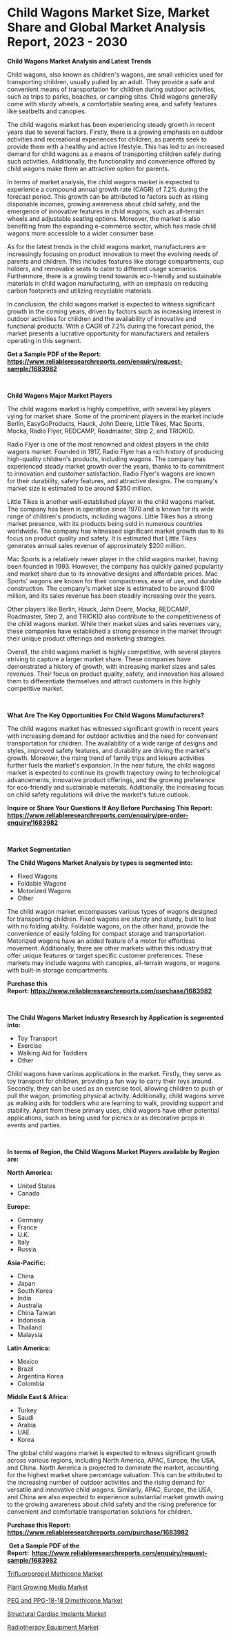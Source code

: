 <p><h1>Child Wagons Market Size, Market Share and Global Market Analysis Report, 2023 - 2030</h1></p><p><strong>Child Wagons Market Analysis and Latest Trends</strong></p>
<p><p>Child wagons, also known as children's wagons, are small vehicles used for transporting children, usually pulled by an adult. They provide a safe and convenient means of transportation for children during outdoor activities, such as trips to parks, beaches, or camping sites. Child wagons generally come with sturdy wheels, a comfortable seating area, and safety features like seatbelts and canopies.</p><p>The child wagons market has been experiencing steady growth in recent years due to several factors. Firstly, there is a growing emphasis on outdoor activities and recreational experiences for children, as parents seek to provide them with a healthy and active lifestyle. This has led to an increased demand for child wagons as a means of transporting children safely during such activities. Additionally, the functionality and convenience offered by child wagons make them an attractive option for parents.</p><p>In terms of market analysis, the child wagons market is expected to experience a compound annual growth rate (CAGR) of 7.2% during the forecast period. This growth can be attributed to factors such as rising disposable incomes, growing awareness about child safety, and the emergence of innovative features in child wagons, such as all-terrain wheels and adjustable seating options. Moreover, the market is also benefiting from the expanding e-commerce sector, which has made child wagons more accessible to a wider consumer base.</p><p>As for the latest trends in the child wagons market, manufacturers are increasingly focusing on product innovation to meet the evolving needs of parents and children. This includes features like storage compartments, cup holders, and removable seats to cater to different usage scenarios. Furthermore, there is a growing trend towards eco-friendly and sustainable materials in child wagon manufacturing, with an emphasis on reducing carbon footprints and utilizing recyclable materials.</p><p>In conclusion, the child wagons market is expected to witness significant growth in the coming years, driven by factors such as increasing interest in outdoor activities for children and the availability of innovative and functional products. With a CAGR of 7.2% during the forecast period, the market presents a lucrative opportunity for manufacturers and retailers operating in this segment.</p></p>
<p><strong>Get a Sample PDF of the Report:&nbsp; <a href="https://www.reliableresearchreports.com/enquiry/request-sample/1683982">https://www.reliableresearchreports.com/enquiry/request-sample/1683982</a></strong></p>
<p>&nbsp;</p>
<p><strong>Child Wagons Major Market Players</strong></p>
<p><p>The child wagons market is highly competitive, with several key players vying for market share. Some of the prominent players in the market include Berlin, EasyGoProducts, Hauck, John Deere, Little Tikes, Mac Sports, Mocka, Radio Flyer, REDCAMP, Roadmaster, Step 2, and TRIOKID.</p><p>Radio Flyer is one of the most renowned and oldest players in the child wagons market. Founded in 1917, Radio Flyer has a rich history of producing high-quality children's products, including wagons. The company has experienced steady market growth over the years, thanks to its commitment to innovation and customer satisfaction. Radio Flyer's wagons are known for their durability, safety features, and attractive designs. The company's market size is estimated to be around $350 million.</p><p>Little Tikes is another well-established player in the child wagons market. The company has been in operation since 1970 and is known for its wide range of children's products, including wagons. Little Tikes has a strong market presence, with its products being sold in numerous countries worldwide. The company has witnessed significant market growth due to its focus on product quality and safety. It is estimated that Little Tikes generates annual sales revenue of approximately $200 million.</p><p>Mac Sports is a relatively newer player in the child wagons market, having been founded in 1993. However, the company has quickly gained popularity and market share due to its innovative designs and affordable prices. Mac Sports' wagons are known for their compactness, ease of use, and durable construction. The company's market size is estimated to be around $100 million, and its sales revenue has been steadily increasing over the years.</p><p>Other players like Berlin, Hauck, John Deere, Mocka, REDCAMP, Roadmaster, Step 2, and TRIOKID also contribute to the competitiveness of the child wagons market. While their market sizes and sales revenues vary, these companies have established a strong presence in the market through their unique product offerings and marketing strategies.</p><p>Overall, the child wagons market is highly competitive, with several players striving to capture a larger market share. These companies have demonstrated a history of growth, with increasing market sizes and sales revenues. Their focus on product quality, safety, and innovation has allowed them to differentiate themselves and attract customers in this highly competitive market.</p></p>
<p>&nbsp;</p>
<p><strong>What Are The Key Opportunities For Child Wagons Manufacturers?</strong></p>
<p><p>The child wagons market has witnessed significant growth in recent years with increasing demand for outdoor activities and the need for convenient transportation for children. The availability of a wide range of designs and styles, improved safety features, and durability are driving the market's growth. Moreover, the rising trend of family trips and leisure activities further fuels the market's expansion. In the near future, the child wagons market is expected to continue its growth trajectory owing to technological advancements, innovative product offerings, and the growing preference for eco-friendly and sustainable materials. Additionally, the increasing focus on child safety regulations will drive the market's future outlook.</p></p>
<p><strong>Inquire or Share Your Questions If Any Before Purchasing This Report: <a href="https://www.reliableresearchreports.com/enquiry/pre-order-enquiry/1683982">https://www.reliableresearchreports.com/enquiry/pre-order-enquiry/1683982</a></strong></p>
<p>&nbsp;</p>
<p><strong>Market Segmentation</strong></p>
<p><strong>The Child Wagons Market Analysis by types is segmented into:</strong></p>
<p><ul><li>Fixed Wagons</li><li>Foldable Wagons</li><li>Motorized Wagons</li><li>Other</li></ul></p>
<p><p>The child wagon market encompasses various types of wagons designed for transporting children. Fixed wagons are sturdy and sturdy, built to last with no folding ability. Foldable wagons, on the other hand, provide the convenience of easily folding for compact storage and transportation. Motorized wagons have an added feature of a motor for effortless movement. Additionally, there are other markets within this industry that offer unique features or target specific customer preferences. These markets may include wagons with canopies, all-terrain wagons, or wagons with built-in storage compartments.</p></p>
<p><strong>Purchase this Report:&nbsp;<a href="https://www.reliableresearchreports.com/purchase/1683982">https://www.reliableresearchreports.com/purchase/1683982</a></strong></p>
<p>&nbsp;</p>
<p><strong>The Child Wagons Market Industry Research by Application is segmented into:</strong></p>
<p><ul><li>Toy Transport</li><li>Exercise</li><li>Walking Aid for Toddlers</li><li>Other</li></ul></p>
<p><p>Child wagons have various applications in the market. Firstly, they serve as toy transport for children, providing a fun way to carry their toys around. Secondly, they can be used as an exercise tool, allowing children to push or pull the wagon, promoting physical activity. Additionally, child wagons serve as walking aids for toddlers who are learning to walk, providing support and stability. Apart from these primary uses, child wagons have other potential applications, such as being used for picnics or as decorative props in events and parties.</p></p>
<p>&nbsp;</p>
<p><strong>In terms of Region, the Child Wagons Market Players available by Region are:</strong></p>
<p>
    <p> <strong> North America: </strong>
        <ul>
            <li>United States</li>
            <li>Canada</li>
        </ul>
        </p> 
    <p> <strong> Europe: </strong>
        <ul>
            <li>Germany</li>
            <li>France</li>
            <li>U.K.</li>
            <li>Italy</li>
            <li>Russia</li>
        </ul>
        </p> 
    <p> <strong> Asia-Pacific: </strong>
        <ul>
            <li>China</li>
            <li>Japan</li>
            <li>South Korea</li>
            <li>India</li>
            <li>Australia</li>
            <li>China Taiwan</li>
            <li>Indonesia</li>
            <li>Thailand</li>
            <li>Malaysia</li>
        </ul>
        </p> 
    <p> <strong> Latin America: </strong>
        <ul>
            <li>Mexico</li>
            <li>Brazil</li>
            <li>Argentina Korea</li>
            <li>Colombia</li>
        </ul>
        </p> 
    <p> <strong> Middle East & Africa: </strong>
        <ul>
            <li>Turkey</li>
            <li>Saudi</li>
            <li>Arabia</li>
            <li>UAE</li>
            <li>Korea</li>
        </ul>
    </p>
    </p>
<p><p>The global child wagons market is expected to witness significant growth across various regions, including North America, APAC, Europe, the USA, and China. North America is projected to dominate the market, accounting for the highest market share percentage valuation. This can be attributed to the increasing number of outdoor activities and the rising demand for versatile and innovative child wagons. Similarly, APAC, Europe, the USA, and China are also expected to experience substantial market growth owing to the growing awareness about child safety and the rising preference for convenient and comfortable transportation solutions for children.</p></p>
<p><strong>Purchase this Report: <a href="https://www.reliableresearchreports.com/purchase/1683982">https://www.reliableresearchreports.com/purchase/1683982</a></strong></p>
<p>&nbsp;<strong>Get a Sample PDF of the Report:&nbsp;&nbsp;<a href="https://www.reliableresearchreports.com/enquiry/request-sample/1683982">https://www.reliableresearchreports.com/enquiry/request-sample/1683982</a></strong></p>
<p><strong></strong></p>
<p><p><a href="https://medium.com/@frankpeters35/trifluoropropyl-methicone-market-share-evolution-and-market-growth-trends-2023-2030-0e97eb6108ba">Trifluoropropyl Methicone Market</a></p><p><a href="https://github.com/RichRobinson5/Market-Research-Report-List-2/blob/main/plant-growing-media-market.md">Plant Growing Media Market</a></p><p><a href="https://medium.com/@timothychapman46/peg-and-ppg-18-18-dimethicone-market-analysis-and-sze-forecasted-for-period-from-2023-to-2030-18919b9f9715">PEG and PPG-18-18 Dimethicone Market</a></p><p><a href="https://www.linkedin.com/pulse/structural-cardiac-implants-market-provides-detailed-segmentation-vwi0c/">Structural Cardiac Implants Market</a></p><p><a href="https://www.linkedin.com/pulse/insights-radiotherapy-equipment-market-size-analysing-p4m9c/">Radiotherapy Equipment Market</a></p></p>